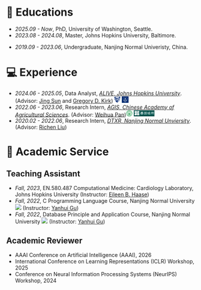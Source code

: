 
# 🏫 Educations
- *2025.09 - Now*, PhD, University of Washington, Seattle.
- *2023.08 - 2024.08*, Master, Johns Hopkins University, Baltimore.
<!-- <img src='/images/logo/jhu.png' style="height: 1.2em;"> -->
- *2019.09 - 2023.06*, Undergraduate, Nanjing Normal Univeristy, China.
<!-- <img src='/images/logo/nnu.svg' style="height: 1.2em;"> -->
<!-- - *2016.09 - 2019.06*, Zhejiang Tiantai High School, China.<img src='/images/logo/ttzx.png' style="height: 1.2em;"> -->
<!-- 📖  -->
<!-- # 💬 Invited Talks
- *2023.06*, Speech at NJNU's Class of 2023 Commencement \| [\[Video\]](https://www.bilibili.com/video/BV1PX4y1s7P7) \| [\[Press\]](http://news.njnu.edu.cn/info/1107/100226.htm) -->

# 💻 Experience
- *2024.06 - 2025.05*, Data Analyst, [*ALIVE, Johns Hopkins University*](https://publichealth.jhu.edu/aids-linked-to-the-intravenous-experience). (Advisor: [Jing Sun](https://publichealth.jhu.edu/faculty/3744/jing-sun) and [Gregory D. Kirk](https://publichealth.jhu.edu/faculty/1507/gregory-d-kirk)) <img src='/images/logo/jhu_1.png' style="height: 1.2em;"> <img src='/images/logo/jhph.png' style="height: 1.2em;"> 
- *2022.06 - 2023.06*, Research Intern, [*AGIS, Chinese Academy of Agricultural Sciences*](https://agis.caas.cn/en/index.htm). (Advisor: [Weihua Pan](https://agis.caas.cn/en/research/principalinvestigator/253198.htm))<img src='/images/logo/caas.png' style="height: 1.2em;"> <img src='/images/logo/agis.png' style="height: 1.2em;">
- *2020.02 - 2022.06*, Research Intern, [*DTXR, Nanjing Normal Unviersity*](https://dabigtou.github.io/richenliu/). (Advisor: [Richen Liu](https://dabigtou.github.io/richenliu/))

# 📝 Academic Service
## Teaching Assistant
<!-- - *Fall, 2024*,  EN.580.710, Ethical Challenges in BME, Johns Hopkins University (Instructor: [Julia Massimelli Sewall](https://www.bme.jhu.edu/people/faculty/julia-massimelli-sewall/)) -->
- *Fall, 2023*,  EN.580.487 Computational Medicine: Cardiology Laboratory, Johns Hopkins University (Instructor: [Eileen B. Haase](https://www.bme.jhu.edu/people/faculty/eileen-b-haase/))
- *Fall, 2022*,  C Programming Language Course, Nanjing Normal University
[![](https://img.shields.io/github/stars/nnucs/C2022FALL?style=social&label=Code+Stars)](https://github.com/nnucs/C2022FALL) (Instructor: [Yanhui Gu](http://schools.njnu.edu.cn/computer/person/yanhui-gu))
- *Fall, 2022*, Database Principle and Application Course, Nanjing Normal University
[![](https://img.shields.io/github/stars/nnucs/DB2022FALL?style=social&label=Code+Stars)](https://github.com/nnucs/DB2022FALL) (Instructor: [Yanhui Gu](http://schools.njnu.edu.cn/computer/person/yanhui-gu))

## Academic Reviewer
- AAAI Conference on Artificial Intelligence (AAAI), 2026
- International Conference on Learning Representations (ICLR) Workshop, 2025
- Conference on Neural Information Processing Systems (NeurIPS) Workshop, 2024



<!-- - *2022.01 - 2022.05*, [Beijing NSTC](http://www.bjnstc.com/), Beijing.<img src='/images/logo/bjnstc.png' style="height: 1.2em;"> -->

<!-- - *2021.06 - 2021.09*, Alibaba, Hangzhou.
- *2019.05 - 2020.02*, [EnjoyMusic](https://enjoymusic.ai/), Hangzhou.
- *2019.02 - 2019.05*, [YiWise](https://www.yiwise.com/), Hangzhou.
- *2018.08 - 2019.02*, [MSRA, machine learning Group](https://www.microsoft.com/en-us/research/group/machine-learning-research-group/), Beijing.
- *2018.01 - 2018.06*, [NetEase, AI department](https://hr.163.com/zc/12-ai/index.html), Hangzhou.
- *2017.08 - 2018.12*, DashBase (acquired by [Cisco](https://blogs.cisco.com/news/349511)), Hangzhou. -->